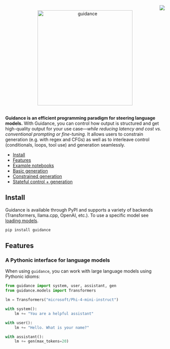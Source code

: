 <div align="right"><a href="https://guidance.readthedocs.org"><img src="https://readthedocs.org/projects/guidance/badge/?version=latest&style=flat" /></a></div>
<div align="center"><picture>
  <source media="(prefers-color-scheme: dark)" srcset="docs/figures/guidance_logo_blue_dark.svg">
  <img alt="guidance" src="docs/figures/guidance_logo_blue.svg" width=300">
</picture></div>
<br/>

**Guidance is an efficient programming paradigm for steering language models.** With Guidance, you can control how output is structured and get high-quality output for your use case—*while reducing latency and cost vs. conventional prompting or fine-tuning.* It allows users to constrain generation (e.g. with regex and CFGs) as well as to interleave control (conditionals, loops, tool use) and generation seamlessly.

   * [Install](#install)
   * [Features](#features)
   * [Example notebooks](#example-notebooks)
   * [Basic generation](#basic-generation)
   * [Constrained generation](#constrained-generation)
   * [Stateful control + generation](#stateful-control--generation)


## Install
Guidance is available through PyPI and supports a variety of backends (Transformers, llama.cpp, OpenAI, etc.). To use a specific model see [loading models](#loading-models).
```bash
pip install guidance
```

<!-- For a detailed walkthrough of using Guidance on hosted Phi models, check the [Azure AI specific loading instructions.](#azure-ai) and the [Phi-3 + Guidance cookbook](https://github.com/microsoft/Phi-3CookBook/blob/main/code/01.Introduce/guidance.ipynb). -->

<!-- <a href="https://www.youtube.com/watch?v=9oXjP5IIMzQ"  aria-label="Watch demo"><img alt="Watch demo" src="docs/figures/watch_demo_button.png" width="120"></a> <a href="#get-started" aria-label="Get started"><img alt="Watch demo" src="docs/figures/get_started_button.png" width="120"></a> -->

## Features

### A Pythonic interface for language models

When using `guidance`, you can work with large language models using Pythonic idioms:

```python
from guidance import system, user, assistant, gen
from guidance.models import Transformers

lm = Transformers("microsoft/Phi-4-mini-instruct")

with system():
    lm += "You are a helpful assistant"

with user():
    lm += "Hello. What is your name?"

with assistant():
    lm += gen(max_tokens=20)
```